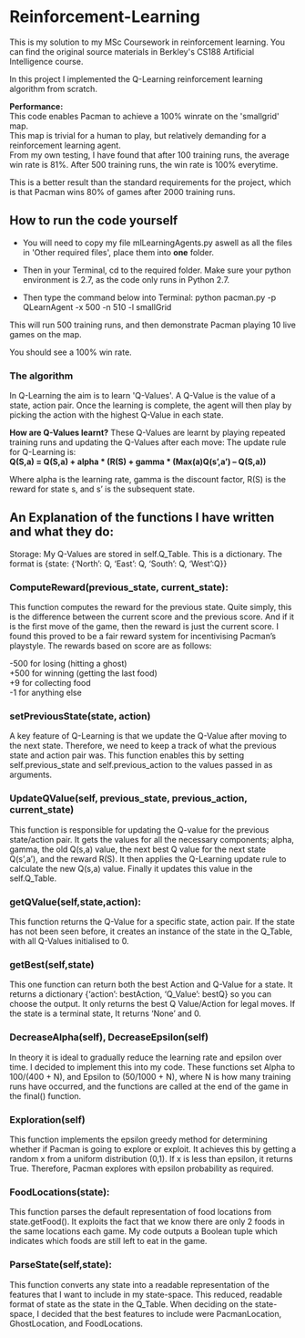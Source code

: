 # Reinforcement-Learning

This is my solution to my MSc Coursework in reinforcement learning. You can find the original source materials in Berkley's CS188 Artificial Intelligence course. 

In this project I implemented the Q-Learning reinforcement learning algorithm from scratch.

**Performance:** <br>
This code enables Pacman to achieve a 100% winrate on the 'smallgrid' map. <br>
This map is trivial for a human to play, but relatively demanding for a reinforcement learning agent. <br>
From my own testing, I have found that after 100 training runs, the average win rate is 81%.
After 500 training runs, the win rate is 100% everytime. 

This is a better result than the standard requirements for the project, which is that Pacman wins 80% of games after 2000 training runs.

## How to run the code yourself

- You will need to copy my file mlLearningAgents.py aswell as all the files in 'Other required files',
place them into **one** folder.

- Then in your Terminal, cd to the required folder.
Make sure your python environment is 2.7, as the code only runs in Python 2.7.

- Then type the command below into Terminal:
python pacman.py -p QLearnAgent -x 500 -n 510 -l smallGrid

This will run 500 training runs, and then demonstrate Pacman playing 10 live games on the map.

You should see a 100% win rate. 

### The algorithm

In Q-Learning the aim is to learn 'Q-Values'. A Q-Value is the value of a state, action pair. 
Once the learning is complete, the agent will then play by picking the action with the highest Q-Value in each state. 

**How are Q-Values learnt?**
These Q-Values are learnt by playing repeated training runs and updating the Q-Values after each move:
The update rule for Q-Learning is: <br> 
**Q(S,a) = Q(S,a) + alpha * (R(S) + gamma * (Max(a)Q(s’,a’) – Q(S,a))**

Where alpha is the learning rate, gamma is the discount factor, R(S) is the reward for state s, and s’ is the subsequent state.




## An Explanation of the functions I have written and what they do:

Storage: My Q-Values are stored in self.Q_Table. This is a dictionary. The format is
{state: {‘North’: Q, ‘East’: Q, ‘South’: Q, ‘West’:Q}}

### ComputeReward(previous_state, current_state): 
This function computes the reward for the previous state.
Quite simply, this is the difference between the current score and the previous score. And if it is the first move of the game, then the reward is just the current score. 
I found this proved to be a fair reward system for incentivising Pacman’s playstyle. The rewards based on score are as follows:

-500 for losing (hitting a ghost) <br>
+500 for winning (getting the last food) <br>
+9 for collecting food <br>
-1 for anything else

### setPreviousState(state, action)
A key feature of Q-Learning is that we update the Q-Value after moving to the next state.
Therefore, we need to keep a track of what the previous state and action pair was.
This function enables this by setting self.previous_state and self.previous_action to the values passed in as arguments. 

### UpdateQValue(self, previous_state, previous_action, current_state)

This function is responsible for updating the Q-value for the previous state/action pair. 
It gets the values for all the necessary components; alpha, gamma, the old Q(s,a) value, the next best Q value for the next state Q(s’,a’), and the reward R(S).
It then applies the Q-Learning update rule to calculate the new Q(s,a) value. 
Finally it updates this value in the self.Q_Table.

### getQValue(self,state,action):
This function returns the Q-Value for a specific state, action pair.
If the state has not been seen before, it creates an instance of the state in the Q_Table, with all Q-Values initialised to 0.

### getBest(self,state)
This one function can return both the best Action and Q-Value for a state.
It returns a dictionary {‘action’: bestAction, ‘Q_Value’: bestQ} so you can choose the output. 
It only returns the best Q Value/Action for legal moves. 
If the state is a terminal state, It returns ‘None’ and 0.


### DecreaseAlpha(self), DecreaseEpsilon(self)
In theory it is ideal to gradually reduce the learning rate and epsilon over time. I decided to implement this into my code. These functions set Alpha to 100/(400 + N), and Epsilon to (50/1000 + N), where N is how many training runs have occurred, and the functions are called at the end of the game in the final() function.

### Exploration(self)
This function implements the epsilon greedy method for determining whether if Pacman is going to explore or exploit. 
It achieves this by getting a random x from a uniform distribution (0,1). If x is less than epsilon, it returns True.  Therefore, Pacman explores with epsilon probability as required. 


### FoodLocations(state):
This function parses the default representation of food locations from state.getFood(). It exploits the fact that we know there are only 2 foods in the same locations each game. My code outputs a Boolean tuple which indicates which foods are still left to eat in the game. 

### ParseState(self,state):

This function converts any state into a readable representation of the features that I want to include in my state-space. This reduced, readable format of state as the state in the Q_Table. When deciding on the state-space, I decided that the best features to include were PacmanLocation, GhostLocation, and FoodLocations. 

